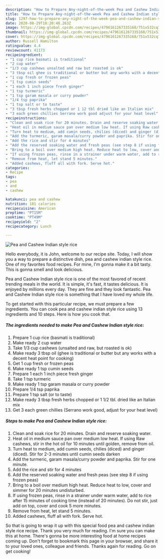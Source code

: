 ```yaml
---
description: "How to Prepare Any-night-of-the-week Pea and Cashew Indian style rice"
title: "How to Prepare Any-night-of-the-week Pea and Cashew Indian style rice"
slug: 1297-how-to-prepare-any-night-of-the-week-pea-and-cashew-indian-style-rice
date: 2020-08-29T18:20:48.263Z
image: https://img-global.cpcdn.com/recipes/4796161267335168/751x532cq70/pea-and-cashew-indian-style-rice-recipe-main-photo.jpg
thumbnail: https://img-global.cpcdn.com/recipes/4796161267335168/751x532cq70/pea-and-cashew-indian-style-rice-recipe-main-photo.jpg
cover: https://img-global.cpcdn.com/recipes/4796161267335168/751x532cq70/pea-and-cashew-indian-style-rice-recipe-main-photo.jpg
author: Russell Hamilton
ratingvalue: 4.4
reviewcount: 41173
recipeingredient:
- "1 cup rice basmati is traditional"
- "2 cup water"
- "1/3 cup cashews unsalted and raw but roasted is ok"
- "3 tbsp oil ghee is traditional or butter but any works with a decent heat point for cooking"
- "1 cup fresh or frozen peas"
- "1 tsp cumin seeds"
- "1 each 1 inch piece fresh ginger"
- "1 tsp turmeric"
- "1 tsp garam masala or curry powder"
- "1/4 tsp paprika"
- "1 tsp salt or to taste"
- "3 tbsp fresh herbs chopped or 1 12 tbl dried like an Italian mix"
- "3 each green chillies Serrano work good adjust for your heat level"
recipeinstructions:
- "Clean and soak rice for 20 minutes. Drain and reserve soaking water."
- "Heat oil in medium sauce pan over medium low heat. If using Raw cashews, stir in the hot oil for 10 minutes until golden, remove from oil."
- "Turn heat to medium, add cumin seeds, chilies (diced) and ginger (diced). Stir for 2-3 minutes until cumin seeds darken"
- "Add the turmeric, garam masala/curry powder and paprika. Stir for one minute."
- "Add the rice and stir for 4 minutes"
- "Add the reserved soaking water and fresh peas (see step 8 if using frozen peas)"
- "Bring to a boil over medium high heat. Reduce heat to low, cover and simmer for 20 minutes undisturbed."
- "If using frozen peas, rinse in a strainer under warm water, add to rice after 15 minutes of cooking time (instead of 20 minutes). Do not stir, just add on top, cover and cook 5 more minutes."
- "Remove from heat, let stand 5 minutes."
- "Added cashews, fluff all with fork. Serve hot."
categories:
- Recipe
tags:
- pea
- and
- cashew

katakunci: pea and cashew 
nutrition: 181 calories
recipecuisine: American
preptime: "PT15M"
cooktime: "PT49M"
recipeyield: "2"
recipecategory: Lunch

---
```



![Pea and Cashew Indian style rice](https://img-global.cpcdn.com/recipes/4796161267335168/751x532cq70/pea-and-cashew-indian-style-rice-recipe-main-photo.jpg)

Hello everybody, it is John, welcome to our recipe site. Today, I will show you a way to prepare a distinctive dish, pea and cashew indian style rice. One of my favorites food recipes. For mine, I'm gonna make it a bit tasty. This is gonna smell and look delicious.



Pea and Cashew Indian style rice is one of the most favored of recent trending meals in the world. It is simple, it's fast, it tastes delicious. It is enjoyed by millions every day. They are fine and they look fantastic. Pea and Cashew Indian style rice is something that I have loved my whole life.


To get started with this particular recipe, we must prepare a few ingredients. You can cook pea and cashew indian style rice using 13 ingredients and 10 steps. Here is how you cook that.

<!--inarticleads1-->

##### The ingredients needed to make Pea and Cashew Indian style rice:

1. Prepare 1 cup rice (basmati is traditional)
1. Make ready 2 cup water
1. Take 1/3 cup cashews (unsalted and raw, but roasted is ok)
1. Make ready 3 tbsp oil (ghee is traditional or butter but any works with a decent heat point for cooking)
1. Get 1 cup fresh or frozen peas
1. Make ready 1 tsp cumin seeds
1. Prepare 1 each 1 inch piece fresh ginger
1. Take 1 tsp turmeric
1. Make ready 1 tsp garam masala or curry powder
1. Prepare 1/4 tsp paprika
1. Prepare 1 tsp salt (or to taste)
1. Make ready 3 tbsp fresh herbs chopped or 1 1/2 tbl. dried like an Italian mix
1. Get 3 each green chillies (Serrano work good, adjust for your heat level)




<!--inarticleads2-->

##### Steps to make Pea and Cashew Indian style rice:

1. Clean and soak rice for 20 minutes. Drain and reserve soaking water.
1. Heat oil in medium sauce pan over medium low heat. If using Raw cashews, stir in the hot oil for 10 minutes until golden, remove from oil.
1. Turn heat to medium, add cumin seeds, chilies (diced) and ginger (diced). Stir for 2-3 minutes until cumin seeds darken
1. Add the turmeric, garam masala/curry powder and paprika. Stir for one minute.
1. Add the rice and stir for 4 minutes
1. Add the reserved soaking water and fresh peas (see step 8 if using frozen peas)
1. Bring to a boil over medium high heat. Reduce heat to low, cover and simmer for 20 minutes undisturbed.
1. If using frozen peas, rinse in a strainer under warm water, add to rice after 15 minutes of cooking time (instead of 20 minutes). Do not stir, just add on top, cover and cook 5 more minutes.
1. Remove from heat, let stand 5 minutes.
1. Added cashews, fluff all with fork. Serve hot.




So that is going to wrap it up with this special food pea and cashew indian style rice recipe. Thank you very much for reading. I'm sure you can make this at home. There's gonna be more interesting food at home recipes coming up. Don't forget to bookmark this page in your browser, and share it to your loved ones, colleague and friends. Thanks again for reading. Go on get cooking!
